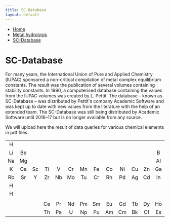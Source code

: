 ```yaml
---
title: SC-Database
layout: default
---
```

<ul>
  <li><a href="/">Home</a></li>
  <li><a href="/cost-nectar.html">Metal hydrolysis</a></li>
  <li><a class="active" href="/sc-database.html">SC-Database</a></li>
</ul>

# SC-Database

For many years, the International Union of Pure and Applied Chemistry (IUPAC) sponsored a non-critical compilation of metal complex equilibrium constants. The result was the publication of several volumes containing stability constants. In 1990, a computerised database containing the values from the IUPAC volumes was created by L. Pettit. The database – known as SC-Database – was distributed by Pettit's company Academic Software and was kept up to date with new values from the literature with the help of an extended team. The SC-Database was still being distributed by Academic Software until 2016–17 but is no longer available from any source.

We will upload here the result of data queries for various chemical elements in pdf files.

<table>
  <tr border="1">
    <td align="center" border="1">H</td>
    <td></td>
    <td></td>
    <td></td>
    <td></td>
    <td></td>
    <td></td>
    <td></td>
    <td></td>
    <td></td>
    <td></td>
    <td></td>
    <td></td>
    <td></td>
    <td></td>
    <td></td>
    <td></td>
    <td align="center" border="1">He</td>
  </tr>
  <tr border="1">
    <td align="center" border="1">Li</td>
    <td align="center" border="1">Be</td>
    <td></td>
    <td></td>
    <td></td>
    <td></td>
    <td></td>
    <td></td>
    <td></td>
    <td></td>
    <td></td>
    <td></td>
    <td align="center" border="1">B</td>
    <td align="center" border="1">C</td>
    <td align="center" border="1">N</td>
    <td align="center" border="1">O</td>
    <td align="center" border="1">F</td>
    <td align="center" border="1">Ne</td>
  </tr>
  <tr border="1">
    <td align="center" border="1">Na</td>
    <td align="center" border="1">Mg</td>
    <td></td>
    <td></td>
    <td></td>
    <td></td>
    <td></td>
    <td></td>
    <td></td>
    <td></td>
    <td></td>
    <td></td>
    <td align="center" border="1">Al</td>
    <td align="center" border="1">Si</td>
    <td align="center" border="1">P</td>
    <td align="center" border="1">S</td>
    <td align="center" border="1">Cl</td>
    <td align="center" border="1">Ar</td>
  </tr>
  <tr border="1">
    <td align="center" border="1">K</td>
    <td align="center" border="1">Ca</td>
    <td align="center" border="1">Sc</td>
    <td align="center" border="1">Ti</td>
    <td align="center" border="1">V</td>
    <td align="center" border="1">Cr</td>
    <td align="center" border="1">Mn</td>
    <td align="center" border="1">Fe</td>
    <td align="center" border="1">Co</td>
    <td align="center" border="1">Ni</td>
    <td align="center" border="1">Cu</td>
    <td align="center" border="1">Zn</td>
    <td align="center" border="1">Ga</td>
    <td align="center" border="1">Ge</td>
    <td align="center" border="1">As</td>
    <td align="center" border="1">Se</td>
    <td align="center" border="1">Br</td>
    <td align="center" border="1">KrHe</td>
  </tr>
  <tr>
    <td align="center" border="1">Rb</td>
    <td align="center" border="1">Sr</td>
    <td align="center" border="1">Y</td>
    <td align="center" border="1">Zr</td>
    <td align="center" border="1">Nb</td>
    <td align="center" border="1">Mo</td>
    <td align="center" border="1">Tu</td>
    <td align="center" border="1">Cr</td>
    <td align="center" border="1">Rh</td>
    <td align="center" border="1">Pd</td>
    <td align="center" border="1">Ag</td>
    <td align="center" border="1">Cd</td>
    <td align="center" border="1">In</td>
    <td align="center" border="1">Sn</td>
    <td align="center" border="1">Sb</td>
    <td align="center" border="1">Te</td>
    <td align="center" border="1">I</td>
    <td align="center" border="1">Xe</td>
  </tr>
  <tr>
    <td align="center" border="1">H</td>
    <td align="center" border="1"></td>
    <td align="center" border="1"></td>
    <td align="center" border="1"></td>
    <td align="center" border="1"></td>
    <td align="center" border="1"></td>
    <td align="center" border="1"></td>
    <td align="center" border="1"></td>
    <td align="center" border="1"></td>
    <td align="center" border="1"></td>
    <td align="center" border="1"></td>
    <td align="center" border="1"></td>
    <td align="center" border="1"></td>
    <td align="center" border="1"></td>
    <td align="center" border="1"></td>
    <td align="center" border="1"></td>
    <td align="center" border="1"></td>
    <td align="center" border="1">He</td>
  </tr>
  <tr>
    <td align="center" border="1">H</td>
    <td align="center" border="1"></td>
    <td align="center" border="1"></td>
    <td align="center" border="1"></td>
    <td align="center" border="1"></td>
    <td align="center" border="1"></td>
    <td align="center" border="1"></td>
    <td align="center" border="1"></td>
    <td align="center" border="1"></td>
    <td align="center" border="1"></td>
    <td align="center" border="1"></td>
    <td align="center" border="1"></td>
    <td align="center" border="1"></td>
    <td align="center" border="1"></td>
    <td align="center" border="1"></td>
    <td align="center" border="1"></td>
    <td align="center" border="1"></td>
    <td align="center" border="1">He</td>
  </tr>
  <tr>
    <td></td>
    <td></td>
    <td></td>
    <td></td>
    <td></td>
    <td></td>
    <td></td>
    <td></td>
    <td></td>
    <td></td>
    <td></td>
    <td></td>
    <td></td>
    <td></td>
    <td></td>
    <td></td>
    <td></td>
    <td></td>
  </tr>
  <tr>
    <td></td>
    <td></td>
    <td></td>
    <td align="center" border="1">Ce</td>
    <td align="center" border="1">Pr</td>
    <td align="center" border="1">Nd</td>
    <td align="center" border="1">Pm</td>
    <td align="center" border="1">Sm</td>
    <td align="center" border="1">Eu</td>
    <td align="center" border="1">Gd</td>
    <td align="center" border="1">Tb</td>
    <td align="center" border="1">Dy</td>
    <td align="center" border="1">Ho</td>
    <td align="center" border="1">Er</td>
    <td align="center" border="1">Tm</td>
    <td align="center" border="1">Yb</td>
    <td align="center" border="1">Lu</td>
    <td></td>
  </tr>
  <tr>
    <td></td>
    <td></td>
    <td></td>
    <td align="center" border="1">Th</td>
    <td align="center" border="1">Pa</td>
    <td align="center" border="1">U</td>
    <td align="center" border="1">Np</td>
    <td align="center" border="1">Pu</td>
    <td align="center" border="1">Am</td>
    <td align="center" border="1">Cm</td>
    <td align="center" border="1">Bk</td>
    <td align="center" border="1">Cf</td>
    <td align="center" border="1">Es</td>
    <td align="center" border="1">Fm</td>
    <td align="center" border="1">Md</td>
    <td align="center" border="1">No</td>
    <td align="center" border="1">Lr</td>
    <td></td>
  </tr>
</table>
  
